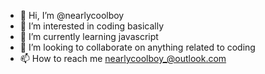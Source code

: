 - 👋 Hi, I’m @nearlycoolboy
- 👀 I’m interested in coding basically
- 🌱 I’m currently learning javascript
- 💞️ I’m looking to collaborate on anything related to coding
- 📫 How to reach me nearlycoolboy_@outlook.com

<!---
nearlycoolboy/nearlycoolboy is a ✨ special ✨ repository because its `README.md` (this file) appears on your GitHub profile.
You can click the Preview link to take a look at your changes.
--->
